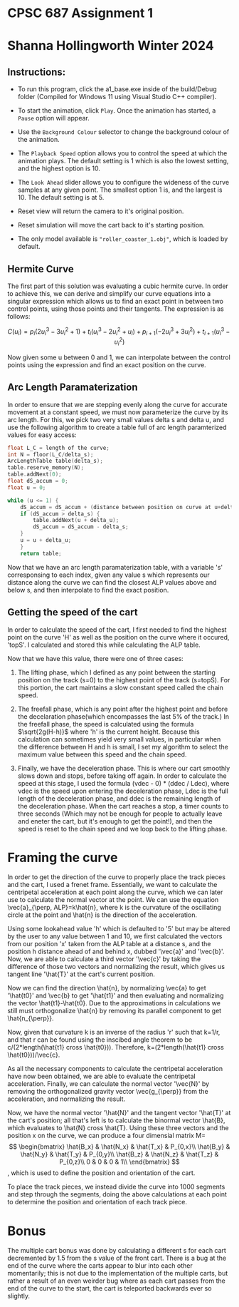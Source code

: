 # CPSC 687 Assignment 1
# Shanna Hollingworth Winter 2024

## Instructions:

* To run this program, click the a1_base.exe inside of the build/Debug folder (Compiled for Windows 11 using Visual Studio C++ compiler).

* To start the animation, click `Play`. Once the animation has started, a `Pause` option will appear.

* Use the `Background Colour` selector to change the background colour of the animation.

* The `Playback Speed` option allows you to control the speed at which the animation plays. The default setting is 1 which is also the lowest setting, and the highest option is 10.

* The `Look Ahead` slider allows you to configure the wideness of the curve samples at any given point. The smallest option 1 is, and the largest is 10. The default setting is at 5.

* Reset view will return the camera to it's original position.

* Reset simulation will move the cart back to it's starting position.

* The only model available is `"roller_coaster_1.obj"`, which is loaded by default.

## Hermite Curve

The first part of this solution was evaluating a cubic hermite curve. In order to achieve this, we can derive and simplify our curve equations into a singular expression which allows us to find an exact point in between two control points, using those points and their tangents. The expression is as follows:

$$
C(u_i) = p_i(2u_i^3 - 3u_i^2 + 1) + t_i(u_i^3 - 2u_i^2 + u_i) + p_{i+1}(-2u_i^3 + 3u_i^2) + t_{i+1}(u_i^3-u_i^2)
$$

Now given some u between 0 and 1, we can interpolate between the control points using the expression and find an exact position on the curve.

## Arc Length Paramaterization

In order to ensure that we are stepping evenly along the curve for accurate movement at a constant speed, we must now parameterize the curve by its arc length. For this, we pick two very small values delta s and delta u, and use the following algorithm to create a table full of arc length paramterized values for easy access:

```c++
float L_C = length of the curve;
int N = floor(L_C/delta_s);	
ArcLengthTable table(delta_s);
table.reserve_memory(N);
table.addNext(0);
float dS_accum = 0;
float u = 0;

while (u <= 1) {
	dS_accum = dS_accum + (distance between position on curve at u+delta_u and at u)
	if (dS_accum > delta_s) {
		table.addNext(u + delta_u);
		dS_accum = dS_accum - delta_s;
	}
	u = u + delta_u;
	}
	return table;
```

Now that we have an arc length paramaterization table, with a variable 's' corresponsing to each index, given any value s which represents our distance along the curve we can find the closest ALP values above and below s, and then interpolate to find the exact position.

## Getting the speed of the cart

In order to calculate the speed of the cart, I first needed to find the highest point on the curve 'H' as well as the position on the curve where it occured, 'topS'. I calculated and stored this while calculating the ALP table. 

Now that we have this value, there were one of three cases:

1. The lifting phase, which I defined as any point between the starting position on the track (s=0) to the highest point of the track (s=topS). For this portion, the cart maintains a slow constant speed called the chain speed.

2. The freefall phase, which is any point after the highest point and before the decelaration phase(which encompasses the last 5% of the track.) In the freefall phase, the speed is calculated using the formula $\sqrt{2g(H-h)}$ where 'h' is the current height. Because this calculation can sometimes yield very small values, in particular when the difference between H and h is small, I set my algorithm to select the maximum value between this speed and the chain speed.

3. Finally, we have the deceleration phase. This is where our cart smoothly slows down and stops, before taking off again. In order to calculate the speed at this stage, I used the formula (vdec - 0) * (ddec / Ldec), where vdec is the speed upon entering the deceleration phase, Ldec is the full length of the deceleration phase, and ddec is the remaining length of the deceleration phase. When the cart reaches a stop, a timer counts to three seconds (Which may not be enough for people to actually leave and eneter the cart, but it's enough to get the point!), and then the speed is reset to the chain speed and we loop back to the lifting phase.

# Framing the curve
In order to get the direction of the curve to properly place the track pieces and the cart, I used a frenet frame. Essentially, we want to calculate the centripetal acceleration at each point along the curve, which we can later use to calculate the normal vector at the point. We can use the equation \vec{a}_{\perp, ALP}=k\hat{n}, where k is the curvature of the oscillating circle at the point and \hat{n} is the direction of the acceleration.

Using some lookahead value 'h' which is defaulted to '5' but may be altered by the user to any value between 1 and 10, we first calculated the vectors from our position 'x' taken from the ALP table at a distance s, and the position h distance ahead of and behind x, dubbed '\vec{a}' and '\vec{b}'. Now, we are able to calculate a third vector '\vec{c}' by taking the difference of those two vectors and normalizing the result, which gives us tangent line '\hat{T}' at the cart's current position.

Now we can find the direction \hat{n}, by normalizing \vec{a} to get '\hat{t0}' and \vec{b} to get '\hat{t1}' and then evaluating and normalizing the vector \hat{t1}-\hat{t0}. Due to the approximations in calculations we still must orthogonalize \hat{n} by removing its parallel component to get \hat{n_{\perp}}.

Now, given that curvature k is an inverse of the radius 'r' such that k=1/r, and that r can be found using the inscibed angle theorem to be c/(2\*length(\hat{t1} cross \hat{t0})). Therefore, k=(2\*length(\hat{t1} cross \hat{t0}))/\vec{c}.

As all the necessary components to calculate the centripetal acceleration have now been obtained, we are able to evaluate the centripetal acceleration. Finally, we can calculate the normal vector '\vec{N}' by removing the orthogonalized gravity vector \vec{g_{\perp}} from the acceleration, and normalizing the result.

Now, we have the normal vector '\hat{N}' and the tangent vector '\hat{T}' at the cart's position; all that's left is to calculate the binormal vector \hat{B}, which evaluates to \hat{N} cross \hat{T}. Using these three vectors and the position x on the curve, we can produce a four dimensial matrix M=
$$
\begin{bmatrix}
  \hat{B_x} & \hat{N_x} & \hat{T_x} & P_{0,x}\\
  \hat{B_y} & \hat{N_y} & \hat{T_y} & P_{0,y}\\
  \hat{B_z} & \hat{N_z} & \hat{T_z} & P_{0,z}\\
  0 & 0 & 0 & 1\\
\end{bmatrix}
$$
, which is used to define the position and orientation of the cart.

To place the track pieces, we instead divide the curve into 1000 segments and step through the segments, doing the above calculations at each point to determine the position and orientation of each track piece.

# Bonus

The multiple cart bonus was done by calculating a different s for each cart decremented by 1.5 from the s value of the front cart. There is a bug at the end of the curve where the carts appear to blur into each other momentarily; this is not due to the implementation of the multiple carts, but rather a result of an even weirder bug where as each cart passes from the end of the curve to the start, the cart is teleported backwards ever so slightly.
